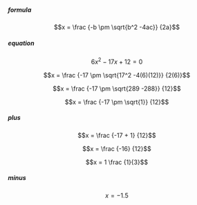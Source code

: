##### formula
$$x = \frac {-b \pm \sqrt{b^2 -4ac}} {2a}$$

##### equation

$$6x^2 - 17x + 12 = 0$$

$$x = \frac {-17 \pm \sqrt{17^2 -4(6)(12)}} {2(6)}$$

$$x = \frac {-17 \pm \sqrt{289 -288}} {12}$$

$$x = \frac {-17 \pm \sqrt{1}} {12}$$

##### plus
$$x = \frac {-17 + 1} {12}$$

$$x = \frac {-16} {12}$$

$$x = 1 \frac {1}{3}$$
##### minus
$$x = -1.5$$

